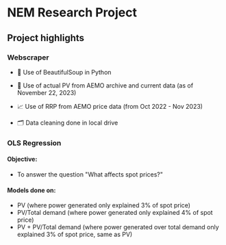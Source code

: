 # NEM Research Project

## Project highlights

### Webscraper
- 🥫 Use of BeautifulSoup in Python

- 🔌 Use of actual PV from AEMO archive and current data (as of November 22, 2023)

- 📈 Use of RRP from AEMO price data (from Oct 2022 - Nov 2023)

- 🗂️ Data cleaning done in local drive

### OLS Regression

#### Objective:
- To answer the question "What affects spot prices?"

#### Models done on:
- PV (where power generated only explained 3% of spot price)
- PV/Total demand (where power generated only explained 4% of spot price)
- PV + PV/Total demand (where power generated over total demand only explained 3% of spot price, same as PV)



